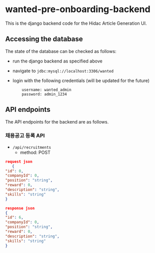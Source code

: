 # wanted-pre-onboarding-backend
This is the django backend code for the Hidac Article Generation UI.


## Accessing the database
The state of the database can be checked as follows:

   * run the django backend as specified above
   
   * navigate to `jdbc:mysql://localhost:3306/wanted`
   
   * login with the following credentials (will be updated for the future)
   
     ```
         username: wanted_admin
         password: admin_1234
     ```
        

## API endpoints
The API endpoints for the backend are as follows.

### 채용공고 등록 API
   * `/api/recruitments`
      - method: POST

   ```json
   request json
      {
  "id": 0,
  "companyId": 0,
  "position": "string",
  "reward": 0,
  "description": "string",
  "skills": "string"
}

   response json
   {
  "id": 6,
  "companyId": 0,
  "position": "string",
  "reward": 0,
  "description": "string",
  "skills": "string"
}
   ``` 


